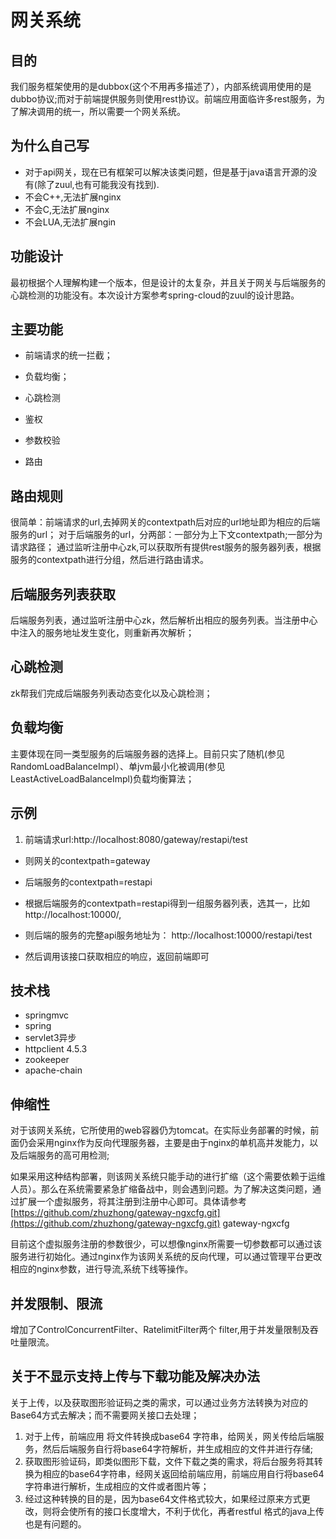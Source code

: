 # 网关系统



## 目的

我们服务框架使用的是dubbox(这个不用再多描述了），内部系统调用使用的是dubbo协议;而对于前端提供服务则使用rest协议。前端应用面临许多rest服务，为了解决调用的统一，所以需要一个网关系统。

## 为什么自己写



- 对于api网关，现在已有框架可以解决该类问题，但是基于java语言开源的没有(除了zuul,也有可能我没有找到).
- 不会C++,无法扩展nginx
- 不会C,无法扩展nginx
- 不会LUA,无法扩展ngin



## 功能设计

最初根据个人理解构建一个版本，但是设计的太复杂，并且关于网关与后端服务的心跳检测的功能没有。本次设计方案参考spring-cloud的zuul的设计思路。

## 主要功能



- 前端请求的统一拦截；


- 负载均衡；

- 心跳检测
- 鉴权
- 参数校验
- 路由


## 路由规则

很简单：前端请求的url,去掉网关的contextpath后对应的url地址即为相应的后端服务的url；
	对于后端服务的url，分两部：一部分为上下文contextpath;一部分为请求路径；
	通过监听注册中心zk,可以获取所有提供rest服务的服务器列表，根据服务的contextpath进行分组，然后进行路由请求。


## 后端服务列表获取

后端服务列表，通过监听注册中心zk，然后解析出相应的服务列表。当注册中心中注入的服务地址发生变化，则重新再次解析；
## 心跳检测
zk帮我们完成后端服务列表动态变化以及心跳检测；
## 负载均衡
主要体现在同一类型服务的后端服务器的选择上。目前只实了随机(参见RandomLoadBalanceImpl）、单jvm最小化被调用(参见LeastActiveLoadBalanceImpl)负载均衡算法；

## 示例




1. 前端请求url:http://localhost:8080/gateway/restapi/test
	


- 则网关的contextpath=gateway
	
- 后端服务的contextpath=restapi


- 根据后端服务的contextpath=restapi得到一组服务器列表，选其一，比如http://localhost:10000/,
- 则后端的服务的完整api服务地址为：
http://localhost:10000/restapi/test

- 然后调用该接口获取相应的响应，返回前端即可



## 技术栈



- springmvc
- spring
- servlet3异步
- httpclient 4.5.3
- zookeeper
- apache-chain


## 伸缩性

对于该网关系统，它所使用的web容器仍为tomcat。在实际业务部署的时候，前面仍会采用nginx作为反向代理服务器，主要是由于nginx的单机高并发能力，以及后端服务的高可用检测;

如果采用这种结构部署，则该网关系统只能手动的进行扩缩（这个需要依赖于运维人员）。那么在系统需要紧急扩缩备战中，则会遇到问题。为了解决这类问题，通过扩展一个虚拟服务，将其注册到注册中心即可。具体请参考[https://github.com/zhuzhong/gateway-ngxcfg.git](https://github.com/zhuzhong/gateway-ngxcfg.git) gateway-ngxcfg

目前这个虚拟服务注册的参数很少，可以想像nginx所需要一切参数都可以通过该服务进行初始化。通过nginx作为该网关系统的反向代理，可以通过管理平台更改相应的nginx参数，进行导流,系统下线等操作。


## 并发限制、限流

增加了ControlConcurrentFilter、RatelimitFilter两个 filter,用于并发量限制及吞吐量限流。

## 关于不显示支持上传与下载功能及解决办法
关于上传，以及获取图形验证码之类的需求，可以通过业务方法转换为对应的Base64方式去解决；而不需要网关接口去处理；
      
1. 对于上传，前端应用 将文件转换成base64 字符串，给网关，网关传给后端服务，然后后端服务自行将base64字符解析，并生成相应的文件并进行存储;
2. 获取图形验证码，即类似图形下载，文件下载之类的需求，将后台服务将其转换为相应的base64字符串，经网关返回给前端应用，前端应用自行将base64字符串进行解析，生成相应的文件或者图片等；
3. 经过这种转换的目的是，因为base64文件格式较大，如果经过原来方式更改，则将会使所有的接口长度增大，不利于优化，再者restful  格式的java上传也是有问题的。

